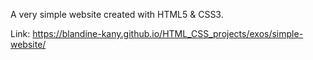 A very simple website created with HTML5 & CSS3.

Link: https://blandine-kany.github.io/HTML_CSS_projects/exos/simple-website/